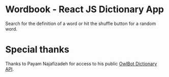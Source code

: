 # Wordbook - React JS Dictionary App

Search for the definition of a word or hit the shuffle button for a random word.

# Special thanks

Thanks to Payam Najafizadeh for access to his public [OwlBot Dictionary API](https://owlbot.info).
